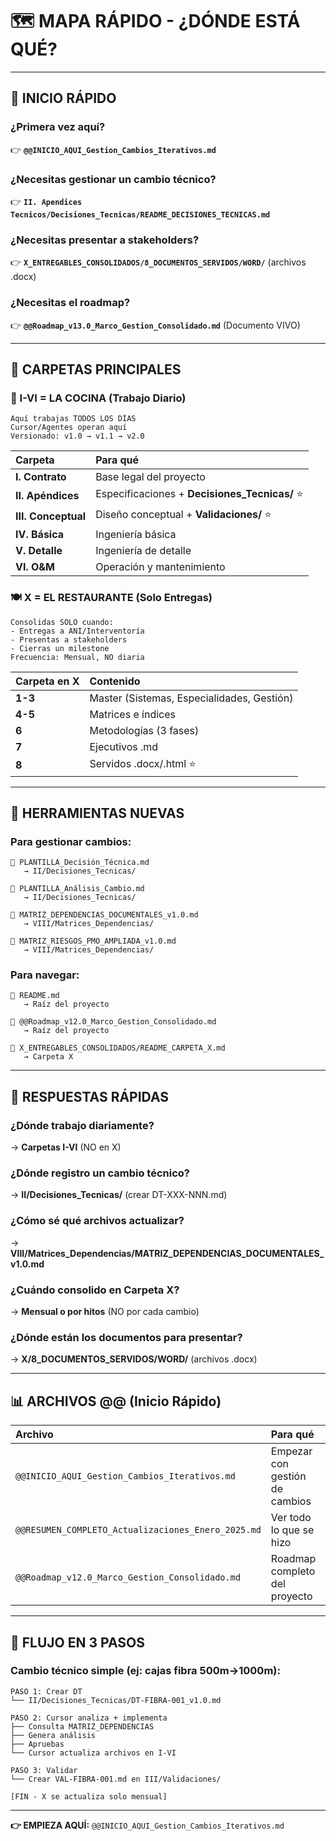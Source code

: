 # 🗺️ MAPA RÁPIDO - ¿DÓNDE ESTÁ QUÉ?

---

## 🚀 **INICIO RÁPIDO**

### **¿Primera vez aquí?**
👉 **`@@INICIO_AQUI_Gestion_Cambios_Iterativos.md`**

### **¿Necesitas gestionar un cambio técnico?**
👉 **`II. Apendices Tecnicos/Decisiones_Tecnicas/README_DECISIONES_TECNICAS.md`**

### **¿Necesitas presentar a stakeholders?**
👉 **`X_ENTREGABLES_CONSOLIDADOS/8_DOCUMENTOS_SERVIDOS/WORD/`** (archivos .docx)

### **¿Necesitas el roadmap?**
👉 **`@@Roadmap_v13.0_Marco_Gestion_Consolidado.md`** (Documento VIVO)

---

## 📁 **CARPETAS PRINCIPALES**

### **🍳 I-VI = LA COCINA (Trabajo Diario)**
```
Aquí trabajas TODOS LOS DÍAS
Cursor/Agentes operan aquí
Versionado: v1.0 → v1.1 → v2.0
```

| Carpeta | Para qué |
|:--------|:---------|
| **I. Contrato** | Base legal del proyecto |
| **II. Apéndices** | Especificaciones + **Decisiones_Tecnicas/** ⭐ |
| **III. Conceptual** | Diseño conceptual + **Validaciones/** ⭐ |
| **IV. Básica** | Ingeniería básica |
| **V. Detalle** | Ingeniería de detalle |
| **VI. O&M** | Operación y mantenimiento |

### **🍽️ X = EL RESTAURANTE (Solo Entregas)**
```
Consolidas SOLO cuando:
- Entregas a ANI/Interventoría
- Presentas a stakeholders
- Cierras un milestone
Frecuencia: Mensual, NO diaria
```

| Carpeta en X | Contenido |
|:-------------|:----------|
| **1-3** | Master (Sistemas, Especialidades, Gestión) |
| **4-5** | Matrices e índices |
| **6** | Metodologías (3 fases) |
| **7** | Ejecutivos .md |
| **8** | Servidos .docx/.html ⭐ |

---

## 🔧 **HERRAMIENTAS NUEVAS**

### **Para gestionar cambios:**
```
📄 PLANTILLA_Decisión_Técnica.md
   → II/Decisiones_Tecnicas/

📄 PLANTILLA_Análisis_Cambio.md
   → II/Decisiones_Tecnicas/

📄 MATRIZ_DEPENDENCIAS_DOCUMENTALES_v1.0.md
   → VIII/Matrices_Dependencias/

📄 MATRIZ_RIESGOS_PMO_AMPLIADA_v1.0.md
   → VIII/Matrices_Dependencias/
```

### **Para navegar:**
```
📘 README.md
   → Raíz del proyecto

📘 @@Roadmap_v12.0_Marco_Gestion_Consolidado.md
   → Raíz del proyecto

📘 X_ENTREGABLES_CONSOLIDADOS/README_CARPETA_X.md
   → Carpeta X
```

---

## 🎯 **RESPUESTAS RÁPIDAS**

### **¿Dónde trabajo diariamente?**
→ **Carpetas I-VI** (NO en X)

### **¿Dónde registro un cambio técnico?**
→ **II/Decisiones_Tecnicas/** (crear DT-XXX-NNN.md)

### **¿Cómo sé qué archivos actualizar?**
→ **VIII/Matrices_Dependencias/MATRIZ_DEPENDENCIAS_DOCUMENTALES_v1.0.md**

### **¿Cuándo consolido en Carpeta X?**
→ **Mensual o por hitos** (NO por cada cambio)

### **¿Dónde están los documentos para presentar?**
→ **X/8_DOCUMENTOS_SERVIDOS/WORD/** (archivos .docx)

---

## 📊 **ARCHIVOS @@ (Inicio Rápido)**

| Archivo | Para qué | Prioridad |
|:--------|:---------|:----------|
| `@@INICIO_AQUI_Gestion_Cambios_Iterativos.md` | Empezar con gestión de cambios | 🔴 Alta |
| `@@RESUMEN_COMPLETO_Actualizaciones_Enero_2025.md` | Ver todo lo que se hizo | 🟡 Media |
| `@@Roadmap_v12.0_Marco_Gestion_Consolidado.md` | Roadmap completo del proyecto | 🟢 Referencia |

---

## 🔄 **FLUJO EN 3 PASOS**

### **Cambio técnico simple (ej: cajas fibra 500m→1000m):**

```
PASO 1: Crear DT
└── II/Decisiones_Tecnicas/DT-FIBRA-001_v1.0.md

PASO 2: Cursor analiza + implementa
├── Consulta MATRIZ_DEPENDENCIAS
├── Genera análisis
├── Apruebas
└── Cursor actualiza archivos en I-VI

PASO 3: Validar
└── Crear VAL-FIBRA-001.md en III/Validaciones/

[FIN - X se actualiza solo mensual]
```

---

**👉 EMPIEZA AQUÍ:** `@@INICIO_AQUI_Gestion_Cambios_Iterativos.md`

